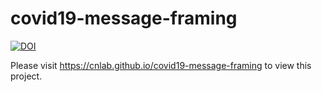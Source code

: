 # covid19-message-framing

[![DOI](https://zenodo.org/badge/258595541.svg)](https://zenodo.org/badge/latestdoi/258595541)

Please visit https://cnlab.github.io/covid19-message-framing to view this project.
